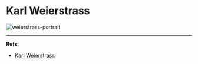 Karl Weierstrass
================

![weierstrass-portrait]




---

**Refs**

* [Karl Weierstrass](http://en.wikipedia.org/wiki/Karl_Weierstrass)



[weierstrass-portrait]: http://upload.wikimedia.org/wikipedia/commons/thumb/f/f1/Karl_Weierstrass.jpg/220px-Karl_Weierstrass.jpg